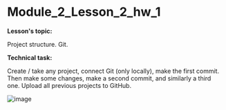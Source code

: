 # Module_2_Lesson_2_hw_1
**Lesson's topic:**

Project structure. Git.

**Technical task:**

Create / take any project, connect Git (only locally), make the first commit. Then make some changes, make a second commit, and similarly a third one.
Upload all previous projects to GitHub.

![image](https://github.com/vdcast/Module_2_Lesson_2_hw_1/assets/108469609/ba806f78-1f23-44ea-be38-0bfe502e8afb)
